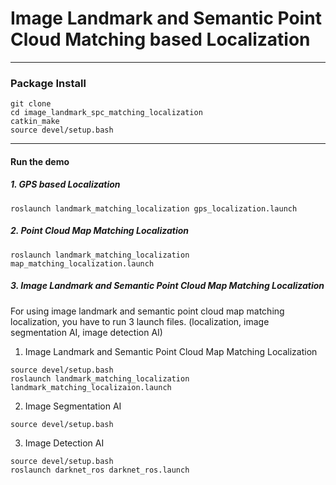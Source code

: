 # Image Landmark and Semantic Point Cloud Matching based Localization

---------------------------------------------------------------------

### Package Install
```
git clone 
cd image_landmark_spc_matching_localization
catkin_make
source devel/setup.bash
```
---------------------------------------------------------------------
#### Run the demo
##### 1. GPS based Localization
```
roslaunch landmark_matching_localization gps_localization.launch 
```
##### 2. Point Cloud Map Matching Localization
```
roslaunch landmark_matching_localization map_matching_localization.launch 
```
##### 3. Image Landmark and Semantic Point Cloud Map Matching Localization
For using image landmark and semantic point cloud map matching localization, you have to run 3 launch files.
(localization, image segmentation AI, image detection AI)

1. Image Landmark and Semantic Point Cloud Map Matching Localization
```
source devel/setup.bash
roslaunch landmark_matching_localization landmark_matching_localizaion.launch 
```
2. Image Segmentation AI
```
source devel/setup.bash
```
3. Image Detection AI
```
source devel/setup.bash
roslaunch darknet_ros darknet_ros.launch
```
